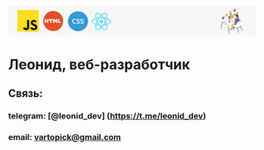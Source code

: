 ![header](header.png)
# Леонид, веб-разработчик

## Связь:

### telegram: [@leonid_dev] (https://t.me/leonid_dev)
### email: vartopick@gmail.com




